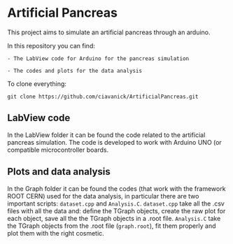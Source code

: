 # Artificial Pancreas
This project aims to simulate an artificial pancreas through an arduino.

In this repository you can find:

    - The LabView code for Arduino for the pancreas simulation

    - The codes and plots for the data analysis  


To clone everything:

`git clone https://github.com/ciavanick/ArtificialPancreas.git`

## LabView code
In the LabView folder it can be found the code related to the artificial pancreas simulation.
The code is developed to work with Arduino UNO (or compatible microcontroller boards.

## Plots and data analysis
In the Graph folder it can be found the codes (that work with the framework ROOT CERN) used for the data analysis, in particular there are two important scripts: `dataset.cpp` and `Analysis.C`.
`dataset.cpp` take all the .csv files with all the data and: define the TGraph objects, create the raw plot for each object, save all the the TGraph objects in a .root file.
`Analysis.C` take the TGraph objects from the .root file (`graph.root`), fit them properly and plot them with the right cosmetic.
